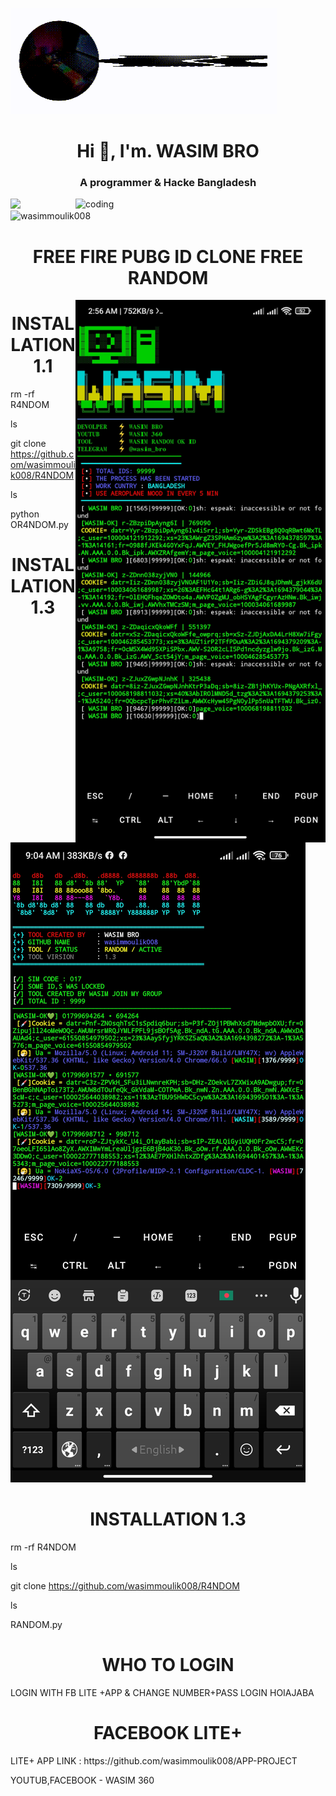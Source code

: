 
![logo](https://github.com/wasimmoulik008/wasimmoulik008/blob/main/lv_0_20230712234709.gif)
<h1 align="center">Hi 👋, I'm. WASIM BRO</h1>
<h3 align="center">A programmer & Hacke Bangladesh</h3>
<img align="right" alt="coding" width="400" src="https://media0.giphy.com/media/3og0ILLVvPp8d64Jd6/giphy.gif?cid=6c09b952r45hh8qbpqvibly66ayewkunzvbu10hm8gy6nipz&ep=v1_internal_gif_by_id&rid=giphy.gif&ct=g">
<p align="left"> <img src="https://komarev.com/ghpvc/?
<p align="left"> <img src="https://komarev.com/ghpvc/?username=wasimmoulik008&label=Profile%20views&color=0e75b6&style=flat" alt="wasimmoulik008" /> </p>
<h1 align="center">FREE FIRE PUBG ID CLONE FREE RANDOM</h1>
<img align="right" alt="coding" width="400" src="https://github.com/wasimmoulik008/R4NDOM/blob/main/Screenshot_2023-09-11-02-56-18-548_com.termux.jpg">
<h1 align="center">INSTALLATION 1.1</h1>
rm -rf R4NDOM

ls

git clone https://github.com/wasimmoulik008/R4NDOM

ls

python OR4NDOM.py

<h1 align="center">INSTALLATION 1.3</h1>

<p align="left"> <img src="https://github.com/wasimmoulik008/wasimmoulik008/blob/main/Screenshot_2023-09-11-09-04-42-196_com.termux.jpg" alt="wasimmoulik008" /> </p>
<h1 align="center">INSTALLATION 1.3</h1>
rm -rf R4NDOM

ls

git clone https://github.com/wasimmoulik008/R4NDOM

ls

RANDOM.py


<h1 align="center">WHO TO LOGIN</h1>
LOGIN WITH FB LITE +APP & CHANGE NUMBER+PASS 
LOGIN HOIAJABA
<h1 align="center">FACEBOOK LITE+</h1>
LITE+ APP LINK : https://github.com/wasimmoulik008/APP-PROJECT

YOUTUB,FACEBOOK - WASIM 360

